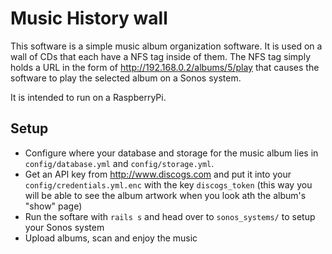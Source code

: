 # Music History wall

This software is a simple music album organization software. It is used on a wall of CDs that each have a NFS tag inside of them. The NFS tag simply holds a URL in the form of http://192.168.0.2/albums/5/play that causes the software to play the selected album on a Sonos system.

It is intended to run on a RaspberryPi.

## Setup

- Configure where your database and storage for the music album lies in `config/database.yml` and `config/storage.yml`.
- Get an API key from http://www.discogs.com and put it into your `config/credentials.yml.enc` with the key `discogs_token` (this way you will be able to see the album artwork when you look ath the album's "show" page)
- Run the softare with `rails s` and head over to `sonos_systems/` to setup your Sonos system
- Upload albums, scan and enjoy the music
